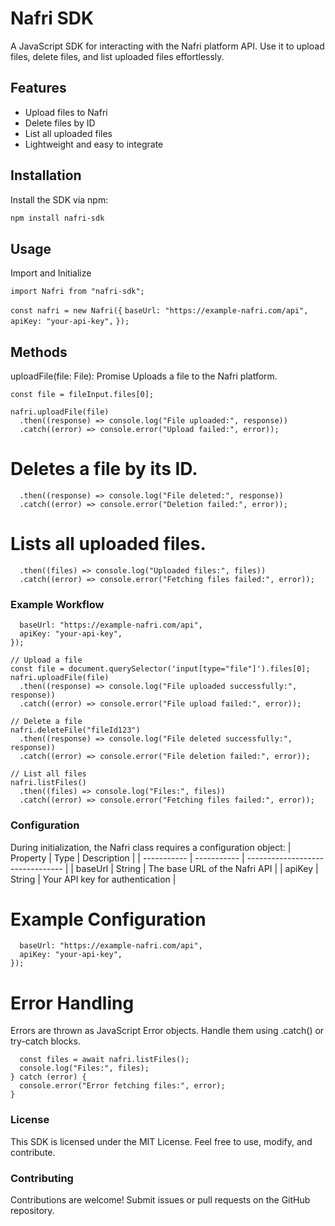 # Nafri SDK

A JavaScript SDK for interacting with the Nafri platform API. Use it to upload files, delete files, and list uploaded files effortlessly.

## Features

- Upload files to Nafri
- Delete files by ID
- List all uploaded files
- Lightweight and easy to integrate

## Installation

Install the SDK via npm:

```bash
npm install nafri-sdk
```

## Usage

Import and Initialize

`import Nafri from "nafri-sdk";`

`const nafri = new Nafri({`
  `baseUrl: "https://example-nafri.com/api",`
  `apiKey: "your-api-key",`
`});`

##  Methods
uploadFile(file: File): Promise<object>
Uploads a file to the Nafri platform.

```const fileInput = document.querySelector('input[type="file"]');
const file = fileInput.files[0];

nafri.uploadFile(file)
  .then((response) => console.log("File uploaded:", response))
  .catch((error) => console.error("Upload failed:", error));
 ```

# Deletes a file by its ID.

```nafri.deleteFile("fileId123")
  .then((response) => console.log("File deleted:", response))
  .catch((error) => console.error("Deletion failed:", error));
  ```

# Lists all uploaded files.
```nafri.listFiles()
  .then((files) => console.log("Uploaded files:", files))
  .catch((error) => console.error("Fetching files failed:", error));
  ```

### Example Workflow
```const nafri = new Nafri({
  baseUrl: "https://example-nafri.com/api",
  apiKey: "your-api-key",
});

// Upload a file
const file = document.querySelector('input[type="file"]').files[0];
nafri.uploadFile(file)
  .then((response) => console.log("File uploaded successfully:", response))
  .catch((error) => console.error("File upload failed:", error));

// Delete a file
nafri.deleteFile("fileId123")
  .then((response) => console.log("File deleted successfully:", response))
  .catch((error) => console.error("File deletion failed:", error));

// List all files
nafri.listFiles()
  .then((files) => console.log("Files:", files))
  .catch((error) => console.error("Fetching files failed:", error));
  ```
### Configuration
During initialization, the Nafri class requires a configuration object:
| Property      | Type        | Description                      |
| -----------   | ----------- | -------------------------------- |
| baseUrl       | String      |    The base URL of the Nafri API |
| apiKey        | String      |  Your API key for authentication |

# Example Configuration
```const nafri = new Nafri({
  baseUrl: "https://example-nafri.com/api",
  apiKey: "your-api-key",
});
```

# Error Handling
Errors are thrown as JavaScript Error objects. Handle them using .catch() or try-catch blocks.
```try {
  const files = await nafri.listFiles();
  console.log("Files:", files);
} catch (error) {
  console.error("Error fetching files:", error);
}
```
### License
This SDK is licensed under the MIT License. Feel free to use, modify, and contribute.

### Contributing
Contributions are welcome! Submit issues or pull requests on the GitHub repository.